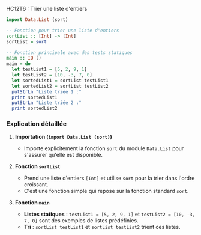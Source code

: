 HC12T6 : Trier une liste d'entiers
```haskell
import Data.List (sort)

-- Fonction pour trier une liste d'entiers
sortList :: [Int] -> [Int]
sortList = sort

-- Fonction principale avec des tests statiques
main :: IO ()
main = do
  let testList1 = [5, 2, 9, 1]
  let testList2 = [10, -3, 7, 0]
  let sortedList1 = sortList testList1
  let sortedList2 = sortList testList2
  putStrLn "Liste triée 1 :"
  print sortedList1
  putStrLn "Liste triée 2 :"
  print sortedList2
```

### Explication détaillée
1. **Importation (`import Data.List (sort)`)**
   - Importe explicitement la fonction `sort` du module `Data.List` pour s'assurer qu'elle est disponible.

2. **Fonction `sortList`**
   - Prend une liste d'entiers `[Int]` et utilise `sort` pour la trier dans l'ordre croissant.
   - C'est une fonction simple qui repose sur la fonction standard `sort`.

3. **Fonction `main`**
   - **Listes statiques** : `testList1 = [5, 2, 9, 1]` et `testList2 = [10, -3, 7, 0]` sont des exemples de listes prédéfinies.
   - **Tri** : `sortList testList1` et `sortList testList2` trient ces listes.
   
